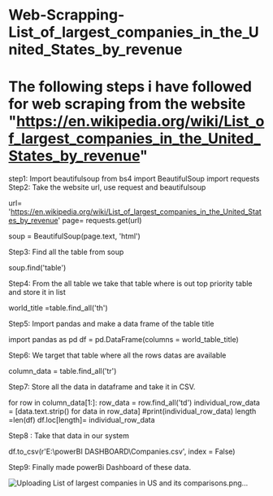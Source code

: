 # Web-Scrapping-List_of_largest_companies_in_the_United_States_by_revenue

# The following steps i have followed for web scraping from the website "https://en.wikipedia.org/wiki/List_of_largest_companies_in_the_United_States_by_revenue"
step1: Import beautifulsoup
        from bs4 import BeautifulSoup
        import requests
Step2: Take the website url, use request and beautifulsoup

url= 'https://en.wikipedia.org/wiki/List_of_largest_companies_in_the_United_States_by_revenue'
page= requests.get(url)

soup = BeautifulSoup(page.text, 'html')

Step3: Find all the table from soup

soup.find('table')

Step4: From the all table we take that table where is out top priority table and store it in list

world_title =table.find_all('th')

Step5: Import pandas and make a data frame of the table title

import pandas as pd
df = pd.DataFrame(columns = world_table_title)

Step6: We target that table where all the rows datas are available

column_data = table.find_all('tr')

Step7: Store all the data in dataframe and take it in CSV.

for row in column_data[1:]:
    row_data = row.find_all('td')
    individual_row_data = [data.text.strip() for data in row_data]
    #print(individual_row_data)
    length =len(df)
    df.loc[length]= individual_row_data

Step8 : Take that data in our system

df.to_csv(r'E:\powerBI DASHBOARD\Companies.csv', index = False)

Step9: Finally made powerBi Dashboard of these data. 

![Uploading List of largest companies in US and its comparisons.png…]()


